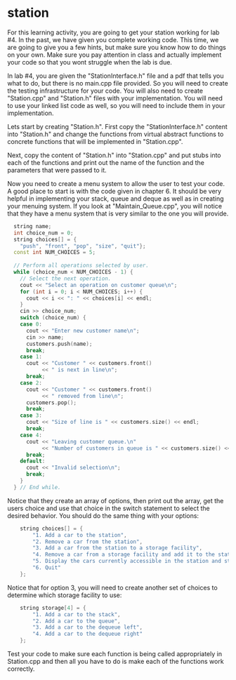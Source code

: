 # station
For this learning activity, you are going to get your station working for lab #4.  In the past, we have given you complete working code.  This time, we are going to give you a few hints, but make sure you know how to do things on your own. Make sure you pay attention in class and actually implement your code so that you wont struggle when the lab is due.

In lab #4, you are given the "StationInterface.h" file and a pdf that tells you what to do, but there is no main.cpp file provided.  So you will need to create the testing infrastructure for your code.  You will also need to create "Station.cpp" and "Station.h" files with your implementation.  You will need to use your linked list code as well, so you will need to include them in your implementation.

Lets start by creating "Station.h".  First copy the "StationInterface.h" content into "Station.h" and change the functions from virtual abstract functions to concrete functions that will be implemented in "Station.cpp".  

Next, copy the content of "Station.h" into "Station.cpp" and 
put stubs into each of the functions and print out the name of the function and the parameters that were passed to it.

Now you need to create a menu system to allow the user to test your code.  A good place to start is with the code given in chapter 6.  It should be very helpful in implementing your stack, queue and deque as well as in creating your menuing system.  If you look at "Maintain_Queue.cpp", you will notice that they have a menu system that is very similar to the one you will provide.
```c++
  string name;
  int choice_num = 0;
  string choices[] = {
    "push", "front", "pop", "size", "quit"};
  const int NUM_CHOICES = 5;
  
  // Perform all operations selected by user.
  while (choice_num < NUM_CHOICES - 1) {
    // Select the next operation.
    cout << "Select an operation on customer queue\n";
    for (int i = 0; i < NUM_CHOICES; i++) {
      cout << i << ": " << choices[i] << endl;
    }
    cin >> choice_num;
    switch (choice_num) {
    case 0:
      cout << "Enter new customer name\n";
      cin >> name;
      customers.push(name);
      break;
    case 1:
      cout << "Customer " << customers.front() 
           << " is next in line\n";
      break;
    case 2:
      cout << "Customer " << customers.front()
           << " removed from line\n";
      customers.pop();
      break;
    case 3:
      cout << "Size of line is " << customers.size() << endl;
      break;
    case 4:
      cout << "Leaving customer queue.\n"
           << "Number of customers in queue is " << customers.size() << endl;
      break;
    default:
      cout << "Invalid selection\n";
      break;
    }
  } // End while.
```
Notice that they create an array of options, then print out the array, get the users choice and use that choice in the switch statement to select the desired behavior.  You should do the same thing with your options:
```c++
    string choices[] = {
        "1. Add a car to the station",
        "2. Remove a car from the station",
        "3. Add a car from the station to a storage facility",
        "4. Remove a car from a storage facility and add it to the station",
        "5. Display the cars currently accessible in the station and storage facilities",
        "6. Quit"
    };
```

Notice that for option 3, you will need to create another set of choices to determine which storage facility to use:
```c++
    string storage[4] = {
        "1. Add a car to the stack",
        "2. Add a car to the queue",
        "3. Add a car to the dequeue left",
        "4. Add a car to the dequeue right"
    };
```
Test your code to make sure each function is being called appropriately in Station.cpp and then all you have to do is make each of the functions work correctly.
